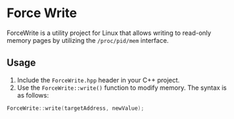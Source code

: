 # Force Write
ForceWrite is a utility project for Linux that allows writing to read-only memory pages by utilizing the `/proc/pid/mem` interface.

## Usage
1. Include the `ForceWrite.hpp` header in your C++ project.
2. Use the `ForceWrite::write()` function to modify memory. The syntax is as follows:

```cpp
ForceWrite::write(targetAddress, newValue);
```